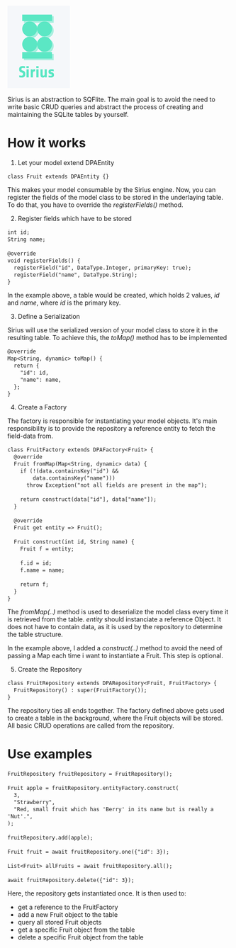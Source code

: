 ![logo](https://github.com/herrytco/sirius/blob/master/sirius.png)

Sirius is an abstraction to SQFlite. The main goal is to avoid the need to write basic CRUD queries and abstract the process of creating and maintaining the SQLite tables by yourself.

# How it works

1. Let your model extend DPAEntity

```
class Fruit extends DPAEntity {}
```

This makes your model consumable by the Sirius engine. Now, you can register the fields of the model class to be stored in the underlaying table. To do that, you have to override the *registerFields()* method.

2. Register fields which have to be stored

```
int id;
String name; 

@override
void registerFields() {
  registerField("id", DataType.Integer, primaryKey: true);
  registerField("name", DataType.String);
}
```

In the example above, a table would be created, which holds 2 values, *id* and *name*, where *id* is the primary key. 

3. Define a Serialization

Sirius will use the serialized version of your model class to store it in the resulting table. To achieve this, the *toMap()* method has to be implemented 

```
@override
Map<String, dynamic> toMap() {
  return {
    "id": id,
    "name": name,
  };
}
```

4. Create a Factory

The factory is responsible for instantiating your model objects. It's main responsibility is to provide the repository a reference entity to fetch the field-data from.

```
class FruitFactory extends DPAFactory<Fruit> {
  @override
  Fruit fromMap(Map<String, dynamic> data) {
    if (!(data.containsKey("id") &&
        data.containsKey("name")))
      throw Exception("not all fields are present in the map");

    return construct(data["id"], data["name"]);
  }

  @override
  Fruit get entity => Fruit();
  
  Fruit construct(int id, String name) {
    Fruit f = entity;

    f.id = id;
    f.name = name;
    
    return f;
  }
}
```

The *fromMap(..)* method is used to deserialize the model class every time it is retrieved from the table. *entity* should instanciate a reference Object. It does not have to contain data, as it is used by the repository to determine the table structure.

In the example above, I added a *construct(..)* method to avoid the need of passing a Map each time i want to instantiate a Fruit. This step is optional.

5. Create the Repository

```
class FruitRepository extends DPARepository<Fruit, FruitFactory> {
  FruitRepository() : super(FruitFactory());
}
```

The repository ties all ends together. The factory defined above gets used to create a table in the background, where the Fruit objects will be stored. All basic CRUD operations are called from the repository.

# Use examples

```
FruitRepository fruitRepository = FruitRepository();

Fruit apple = fruitRepository.entityFactory.construct(
  3,
  "Strawberry",
  "Red, small fruit which has 'Berry' in its name but is really a 'Nut'.",
);

fruitRepository.add(apple);

Fruit fruit = await fruitRepository.one({"id": 3});

List<Fruit> allFruits = await fruitRepository.all();

await fruitRepository.delete({"id": 3});
```

Here, the repository gets instantiated once. It is then used to:

* get a reference to the FruitFactory
* add a new Fruit object to the table
* query all stored Fruit objects
* get a specific Fruit object from the table
* delete a specific Fruit object from the table
